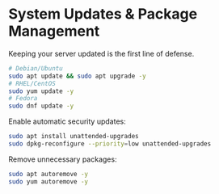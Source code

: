 # System Updates & Package Management

Keeping your server updated is the first line of defense.

```bash
# Debian/Ubuntu
sudo apt update && sudo apt upgrade -y
# RHEL/CentOS
sudo yum update -y
# Fedora
sudo dnf update -y
```

Enable automatic security updates:
```bash
sudo apt install unattended-upgrades
sudo dpkg-reconfigure --priority=low unattended-upgrades
```
Remove unnecessary packages:
```bash
sudo apt autoremove -y
sudo yum autoremove -y
```